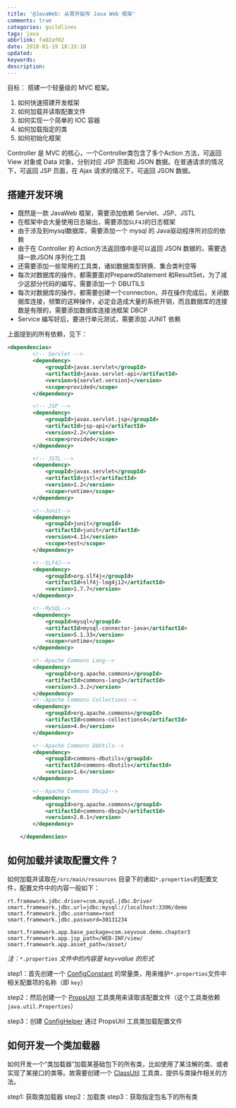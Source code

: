 ```yaml
---
title: '@JavaWeb: 从零开始写 Java Web 框架'
comments: true
categories: guildlines
tags: java
abbrlink: fa02af02
date: 2018-01-19 18:33:10
updated:
keywords:
description:
---
```


目标： 搭建一个轻量级的 MVC 框架。

1. 如何快速搭建开发框架
2. 如何加载并读取配置文件
3. 如何实现一个简单的 IOC 容器
4. 如何加载指定的类
5. 如何初始化框架

Controller 是 MVC 的核心，一个Controller类包含了多个Action 方法，可返回 View 对象或 Data 对象，分别对应 JSP 页面和 JSON 数据。在普通请求的情况下，可返回 JSP 页面，在 Ajax 请求的情况下，可返回 JSON 数据。

## 搭建开发环境

- 既然是一款 JavaWeb 框架，需要添加依赖 Servlet、JSP、JSTL
- 在框架中会大量使用日志输出，需要添加`SLF4J`的日志框架
- 由于涉及到mysql数据库，需要添加一个 mysql 的 Java驱动程序所对应的依赖
- 由于在 Controller 的 Action方法返回值中是可以返回 JSON 数据的，需要选择一款JSON 序列化工具
- 还需要添加一些常用的工具类，诸如数据类型转换、集合类判空等
- 每次对数据库的操作，都需要面对PreparedStatement 和ResultSet，为了减少这部分代码的编写，需要添加一个 DBUTILS
- 每次对数据库的操作，都需要创建一个connection，并在操作完成后，关闭数据库连接，频繁的这种操作，必定会造成大量的系统开销，而且数据库的连接数是有限的，需要添加数据库连接池框架 DBCP
- Service 编写好后，要进行单元测试，需要添加 JUNIT 依赖

上面提到的所有依赖，见下：

```xml
<dependencies>
        <!-- Servlet -->
        <dependency>
            <groupId>javax.servlet</groupId>
            <artifactId>javax.servlet-api</artifactId>
            <version>${servlet.version}</version>
            <scope>provided</scope>
        </dependency>

        <!-- JSP -->
        <dependency>
            <groupId>javax.servlet.jsp</groupId>
            <artifactId>jsp-api</artifactId>
            <version>2.2</version>
            <scope>provided</scope>
        </dependency>

        <!-- JSTL -->
        <dependency>
            <groupId>javax.servlet</groupId>
            <artifactId>jstl</artifactId>
            <version>1.2</version>
            <scope>runtime</scope>
        </dependency>

        <!--Junit-->
        <dependency>
            <groupId>junit</groupId>
            <artifactId>junit</artifactId>
            <version>4.11</version>
            <scope>test</scope>
        </dependency>

        <!--SLF4J-->
        <dependency>
            <groupId>org.slf4j</groupId>
            <artifactId>slf4j-log4j12</artifactId>
            <version>1.7.7</version>
        </dependency>

        <!--MySQL-->
        <dependency>
            <groupId>mysql</groupId>
            <artifactId>mysql-connector-java</artifactId>
            <version>5.1.33</version>
            <scope>runtime</scope>
        </dependency>

        <!--Apache Commons Lang-->
        <dependency>
            <groupId>org.apache.commons</groupId>
            <artifactId>commons-lang3</artifactId>
            <version>3.3.2</version>
        </dependency>
        <!--Apache Commons Collections-->
        <dependency>
            <groupId>org.apache.commons</groupId>
            <artifactId>commons-collections4</artifactId>
            <version>4.0</version>
        </dependency>

        <!--Apache Commons DbUtils-->
        <dependency>
            <groupId>commons-dbutils</groupId>
            <artifactId>commons-dbutils</artifactId>
            <version>1.6</version>
        </dependency>

        <!--Apache Commons Dbcp2-->
        <dependency>
            <groupId>org.apache.commons</groupId>
            <artifactId>commons-dbcp2</artifactId>
            <version>2.0.1</version>
        </dependency>

    </dependencies>
```

## 如何加载并读取配置文件？

如何加载并读取在`/src/main/resources` 目录下的诸如`*.properties`的配置文件，配置文件中的内容一般如下：

```
rt.framework.jdbc.driver=com.mysql.jdbc.Driver
smart.framework.jdbc.url=jdbc:mysql://localhost:3306/demo
smart.framework.jdbc.username=root
smart.framework.jdbc.password=30131234

smart.framework.app.base_package=com.seyvoue.demo.chapter3
smart.framework.app.jsp_path=/WEB-INF/view/
smart.framework.app.asset_path=/asset/
```

*注：`*.properties` 文件中的内容是 key=value 的形式*

step1：首先创建一个 [ConfigConstant](https://github.com/seyvoue/smart-web/blob/master/smart-framework/src/main/java/com/seyvoue/demo/framework/ConfigConstant.java) 的常量类，用来维护`*.properties`文件中相关配置项的名称（即 `key`）

step2：然后创建一个 [PropsUtil](https://github.com/seyvoue/smart-web/blob/master/smart-framework/src/main/java/com/seyvoue/demo/framework/util/PropsUtil.java) 工具类用来读取该配置文件（这个工具类依赖 `java.util.Properties`）

step3：创建 [ConfigHelper](https://github.com/seyvoue/smart-web/blob/master/smart-framework/src/main/java/com/seyvoue/demo/framework/util/PropsUtil.java) 通过 PropsUtil 工具类加载配置文件

## 如何开发一个类加载器

如何开发一个“类加载器”加载某基础包下的所有类，比如使用了某注解的类、或者实现了某接口的类等。故需要创建一个 [ClassUtil](https://github.com/seyvoue/smart-web/blob/master/smart-framework/src/main/java/com/seyvoue/demo/framework/util/ClassUtil.java) 工具类，提供与类操作相关的方法。

step1: 获取类加载器
step2：加载类
step3：获取指定包名下的所有类


